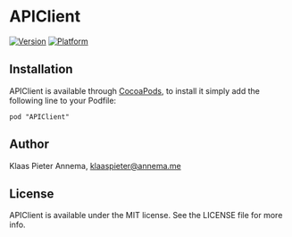 # APIClient

[![Version](http://cocoapod-badges.herokuapp.com/v/APIClient/badge.png)](http://cocoadocs.org/docsets/APIClient)
[![Platform](http://cocoapod-badges.herokuapp.com/p/APIClient/badge.png)](http://cocoadocs.org/docsets/APIClient)

## Installation

APIClient is available through [CocoaPods](http://cocoapods.org), to install
it simply add the following line to your Podfile:

    pod "APIClient"

## Author

Klaas Pieter Annema, klaaspieter@annema.me

## License

APIClient is available under the MIT license. See the LICENSE file for more info.
